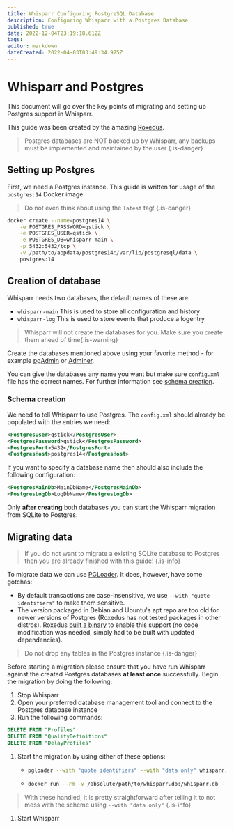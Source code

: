 ```yaml
---
title: Whisparr Configuring PostgreSQL Database
description: Configuring Whisparr with a Postgres Database
published: true
date: 2022-12-04T23:19:18.612Z
tags: 
editor: markdown
dateCreated: 2022-04-03T03:49:34.975Z
---
```


# Whisparr and Postgres

This document will go over the key points of migrating and setting up Postgres support in Whisparr.

This guide was been created by the amazing [Roxedus](https://github.com/Roxedus).

> Postgres databases are NOT backed up by Whisparr, any backups must be implemented and maintained by the user
{.is-danger}

## Setting up Postgres

 First, we need a Postgres instance. This guide is written for usage of the `postgres:14` Docker image.

 > Do not even think about using the `latest` tag! {.is-danger}

```bash
docker create --name=postgres14 \
    -e POSTGRES_PASSWORD=qstick \
    -e POSTGRES_USER=qstick \
    -e POSTGRES_DB=whisparr-main \
    -p 5432:5432/tcp \
    -v /path/to/appdata/postgres14:/var/lib/postgresql/data \
    postgres:14
```

## Creation of database

Whisparr needs two databases, the default names of these are:

- `whisparr-main`   This is used to store all configuration and history
- `whisparr-log`    This is used to store events that produce a logentry

> Whisparr will not create the databases for you. Make sure you create them ahead of time{.is-warning}

Create the databases mentioned above using your favorite method - for example [pgAdmin](https://www.pgadmin.org/) or [Adminer](https://www.adminer.org/).

You can give the databases any name you want but make sure `config.xml` file has the correct names. For further information see [schema creation](/whisparr/postgres-setup#schema-creation).

### Schema creation

 We need to tell Whisparr to use Postgres. The `config.xml` should already be populated with the entries we need:

```xml
<PostgresUser>qstick</PostgresUser>
<PostgresPassword>qstick</PostgresPassword>
<PostgresPort>5432</PostgresPort>
<PostgresHost>postgres14</PostgresHost>
```

If you want to specify a database name then should also include the following configuration:

```xml
<PostgresMainDb>MainDbName</PostgresMainDb>
<PostgresLogDb>LogDbName</PostgresLogDb>
```

Only **after creating** both databases you can start the Whisparr migration from SQLite to Postgres.

## Migrating data

> If you do not want to migrate a existing SQLite database to Postgres then you are already finished with this guide! {.is-info}

To migrate data we can use [PGLoader](https://github.com/dimitri/pgloader). It does, however, have some gotchas:

- By default transactions are case-insensitive, we use `--with "quote identifiers"` to make them sensitive.
- The version packaged in Debian and Ubuntu's apt repo are too old for newer versions of Postgres (Roxedus has not tested packages in other distros).
  Roxedus [built a binary](https://github.com/Roxedus/Pgloader-bin) to enable this support (no code modification was needed, simply had to be built with updated dependencies).

> Do not drop any tables in the Postgres instance {.is-danger}

Before starting a migration please ensure that you have run Whisparr against the created Postgres databases **at least once** successfully. Begin the migration by doing the following:

1. Stop Whisparr
1. Open your preferred database management tool and connect to the Postgres database instance
1. Run the following commands:

```SQL
DELETE FROM "Profiles"
DELETE FROM "QualityDefinitions"
DELETE FROM "DelayProfiles"
```

1. Start the migration by using either of these options:

    - ```bash
      pgloader --with "quote identifiers" --with "data only" whisparr.db 'postgresql://qstick:qstick@localhost/whisparr-main'
      ```

    - ```bash
      docker run --rm -v /absolute/path/to/whisparr.db:/whisparr.db --network=host ghcr.io/roxedus/pgloader --with "quote identifiers" --with "data only" /whisparr.db "postgresql://qstick:qstick@localhost/whisparr-main"
      ```

> With these handled, it is pretty straightforward after telling it to not mess with the scheme using `--with "data only"`
{.is-info}

1. Start Whisparr
